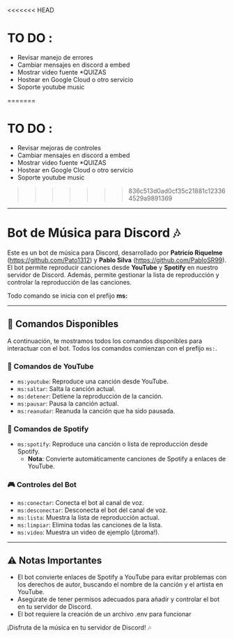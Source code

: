 <<<<<<< HEAD
# TO DO :

- Revisar manejo de errores
- Cambiar mensajes en discord a embed
- Mostrar video fuente \*QUIZAS
- Hostear en Google Cloud o otro servicio
- Soporte youtube music

=======
# TO DO : 
  - Revisar mejoras de controles
  - Cambiar mensajes en discord a embed
  - Mostrar video fuente *QUIZAS
  - Hostear en Google Cloud o otro servicio
  - Soporte youtube music
>>>>>>> 836c513d0ad0cf35c21881c123364529a9891369
---

# Bot de Música para Discord 🎶

Este es un bot de música para Discord, desarrollado por **Patricio Riquelme** (https://github.com/Pato1312) y **Pablo Silva** (https://github.com/PabloSR99). El bot permite reproducir canciones desde **YouTube** y **Spotify** en nuestro servidor de Discord. Además, permite gestionar la lista de reproducción y controlar la reproducción de las canciones.

Todo comando se inicia con el prefijo **ms:**

---

## 🎵 Comandos Disponibles

A continuación, te mostramos todos los comandos disponibles para interactuar con el bot. Todos los comandos comienzan con el prefijo `ms:`.

### 🎥 Comandos de YouTube

- `ms:youtube`: Reproduce una canción desde YouTube.
- `ms:saltar`: Salta la canción actual.
- `ms:detener`: Detiene la reproducción de la canción.
- `ms:pausar`: Pausa la canción actual.
- `ms:reanudar`: Reanuda la canción que ha sido pausada.

### 🎵 Comandos de Spotify

- `ms:spotify`: Reproduce una canción o lista de reproducción desde Spotify.
  - **Nota**: Convierte automáticamente canciones de Spotify a enlaces de YouTube.

### 🎮 Controles del Bot

- `ms:conectar`: Conecta el bot al canal de voz.
- `ms:desconectar`: Desconecta el bot del canal de voz.
- `ms:lista`: Muestra la lista de reproducción actual.
- `ms:limpiar`: Elimina todas las canciones de la lista.
- `ms:video`: Muestra un video de ejemplo (¡broma!).

---

## ⚠️ Notas Importantes

- El bot convierte enlaces de Spotify a YouTube para evitar problemas con los derechos de autor, buscando el nombre de la canción y el artista en YouTube.
- Asegúrate de tener permisos adecuados para añadir y controlar el bot en tu servidor de Discord.
- El bot requiere la creación de un archivo .env para funcionar

¡Disfruta de la música en tu servidor de Discord! 🎶
